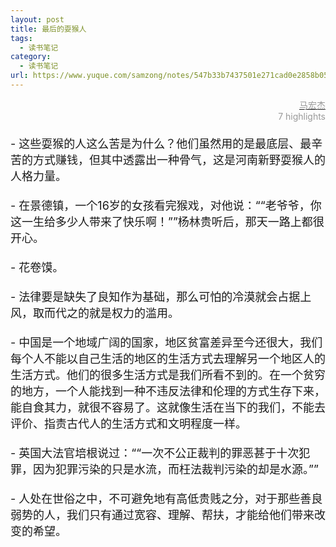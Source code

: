 ```yaml
---
layout: post
title: 最后的耍猴人
tags:
  - 读书笔记
category:
  - 读书笔记
url: https://www.yuque.com/samzong/notes/547b33b7437501e271cad0e2858b0515
---
```


<?xml version="1.0" encoding="UTF-8"?>

<!DOCTYPE html PUBLIC "-//W3C//DTD XHTML 1.0 Transitional//EN" "http://www.w3.org/TR/xhtml1/DTD/xhtml1-transitional.dtd">

<html><head><meta http-equiv="Content-Type" content="text/html; charset=UTF-8"/><meta name="exporter-version" content="Evernote Mac 9.4.3 (461087)"/><meta name="created" content="2016-02-11 18:34:19 +0000"/><meta name="updated" content="2016-02-11 18:34:19 +0000"/><meta name="content-class" content="net.toolinbox.iKindle.evernote"/><title>最后的耍猴人</title></head><body>
<div style="text-align: right;"><span style="color: rgb(153, 153, 153);"><a href="https://www.amazon.cn/gp/product/B00SR215IY/ref=as_li_qf_sp_asin_tl?ie=UTF8&amp;camp=536&amp;creative=3200&amp;creativeASIN=B00SR215IY&amp;linkCode=as2&amp;tag=llll1-23"><span style="color: rgb(153, 153, 153);">马宏杰</span></a></span></div>
<div style="text-align: right;"><span style="color: rgb(153, 153, 153);">7 highlights</span></div>
<div><span style="font-size: 18px;"><br/></span></div>
<div><span style="font-size: 18px;">- 这些耍猴的人这么苦是为什么？他们虽然用的是最底层、最辛苦的方式赚钱，但其中透露出一种骨气，这是河南新野耍猴人的人格力量。</span></div>
<div><span style="font-size: 18px;"><br/></span></div>
<div><span style="font-size: 18px;">- 在景德镇，一个16岁的女孩看完猴戏，对他说：&ldquo;&ldquo;老爷爷，你这一生给多少人带来了快乐啊！&rdquo;&rdquo;杨林贵听后，那天一路上都很开心。</span></div>
<div><span style="font-size: 18px;"><br/></span></div>
<div><span style="font-size: 18px;">- 花卷馍。</span></div>
<div><span style="font-size: 18px;"><br/></span></div>
<div><span style="font-size: 18px;">- 法律要是缺失了良知作为基础，那么可怕的冷漠就会占据上风，取而代之的就是权力的滥用。</span></div>
<div><span style="font-size: 18px;"><br/></span></div>
<div><span style="font-size: 18px;">- 中国是一个地域广阔的国家，地区贫富差异至今还很大，我们每个人不能以自己生活的地区的生活方式去理解另一个地区人的生活方式。他们的很多生活方式是我们所看不到的。在一个贫穷的地方，一个人能找到一种不违反法律和伦理的方式生存下来，能自食其力，就很不容易了。这就像生活在当下的我们，不能去评价、指责古代人的生活方式和文明程度一样。</span></div>
<div><span style="font-size: 18px;"><br/></span></div>
<div><span style="font-size: 18px;">- 英国大法官培根说过：&ldquo;&ldquo;一次不公正裁判的罪恶甚于十次犯罪，因为犯罪污染的只是水流，而枉法裁判污染的却是水源。&rdquo;&rdquo;</span></div>
<div><span style="font-size: 18px;"><br/></span></div>
<div><span style="font-size: 18px;">- 人处在世俗之中，不可避免地有高低贵贱之分，对于那些善良弱势的人，我们只有通过宽容、理解、帮扶，才能给他们带来改变的希望。</span></div>
<div><span style="font-size: 18px;"><br/></span></div>
</body></html>
